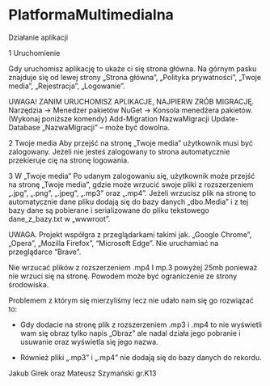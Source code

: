 # PlatformaMultimedialna
Działanie aplikacji

1 Uruchomienie

Gdy uruchomisz aplikację to ukaże ci się strona główna. Na górnym pasku znajduje się od lewej strony „Strona główna”, „Polityka prywatności”, 
„Twoje media”, „Rejestracja”, „Logowanie”.

UWAGA! ZANIM URUCHOMISZ APLIKACJE, NAJPIERW ZRÓB MIGRACJĘ.
Narzędzia -> Menedżer pakietów NuGet -> Konsola menedżera pakietów.
(Wykonaj poniższe komendy)
Add-Migration NazwaMigracji 
Update-Database
„NazwaMigracji” – może być dowolna.

2 Twoje media
Aby przejść na stronę „Twoje media” użytkownik musi być zalogowany.
Jeżeli nie jesteś zalogowany to strona automatycznie przekieruje cię na stronę logowania.

3 W „Twoje media”
Po udanym zalogowaniu się, użytkownik może przejść na stronę „Twoje media”, gdzie może wrzucić swoje pliki z rozszerzeniem „.jpg”, „.png”, „.jpeg”, „.mp3” oraz „.mp4”. Jeżeli wrzucisz plik na stronę to automatycznie dane pliku dodają się do bazy danych „dbo.Media” i z tej bazy dane są pobierane i serializowane do pliku tekstowego dane_z_bazy.txt  w „wwwroot”.





UWAGA.
Projekt współgra z przeglądarkami takimi jak. „Google Chrome”, „Opera”, „Mozilla Firefox”, “Microsoft Edge”. 
Nie uruchamiać na przeglądarce “Brave”.

Nie wrzucać plików z rozszerzeniem .mp4 I mp.3 powyżej 25mb ponieważ nie wrzuci się na stronę. Powodem może być ograniczenie ze strony środowiska.

Problemem z którym się mierzyliśmy lecz nie udało nam się go rozwiązać to:
- Gdy dodacie na stronę plik z rozszerzeniem .mp3 i .mp4 to nie wyświetli wam się obraz tylko napis „Obraz” ale nadal działa jego pobranie i usuwanie oraz wyświetla się jego nazwa. 

- Również pliki „.mp3” i „.mp4” nie dodają się do bazy danych do rekordu. 



Jakub Girek oraz Mateusz Szymański gr.K13
